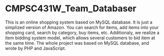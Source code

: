 # CMPSC431W_Team_Databaser
This is an online shopping system based on MySQL database. It is just a simplized version of Amazon. You can search for items, add items into
your shopping card, search by category, buy items, etc. Additionaly, we realize a item bidding system model, which allows several customers
to bid item at the same time. The whole project was based on MySQL database, and wrote by PHP and JavaScript.
